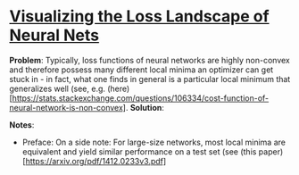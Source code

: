 # [Visualizing the Loss Landscape of Neural Nets](https://arxiv.org/abs/1712.09913)

**Problem**: Typically, loss functions of neural networks are highly non-convex and therefore possess many different local minima an optimizer can get stuck in - in fact, what one finds in general is a particular local minimum that generalizes well (see, e.g. (here)[https://stats.stackexchange.com/questions/106334/cost-function-of-neural-network-is-non-convex].
**Solution**: 

**Notes**:
* Preface: On a side note: For large-size networks, most local minima are equivalent and yield similar performance on a test set (see (this paper)[https://arxiv.org/pdf/1412.0233v3.pdf]




